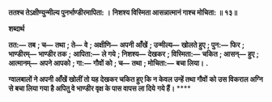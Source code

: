 **ततश्च तेऽक्षीण्युन्मील्य पुनर्भाण्डीरमापिता: ।** **निशश्य विस्मिता आसन्नात्मानं गाश्च मोचिता: ॥ १३॥** 

**शब्दार्थ** 

**तत:—** **तब** **; च—** **तथा** **; ते—** **वे** **; अक्षीणि—** **अपनी आँखें** **; उन्मील्य—** **खोलते हुए** **; पुन:—** **फिर** **; भाण्डीरम्—** **भाण्डीर तक** **;** **आपिता:—** **ले गये** **; निशश्य—** **देखकर** **; विस्मिता:—** **चकित** **; आसन्—** **हुए** **; आत्मानम्—** **अपने आपको** **; गा:—** **गौवों को** **; च—** **तथा** **; मोचिता:—** **बचा लिया।** **.** 

**ग्वालबालों ने अपनी आँखें खोलीं तो यह देखकर चकित हुए कि न केवल उन्हें तथा गौवों** **को उस विकराल अग्नि से बचा लिया गया है अपितु वे भाण्डीर वृक्ष के पास वापस ला दिये** **गये हैं।** **** 